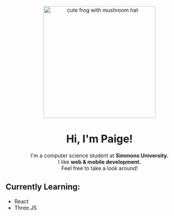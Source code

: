<div align="center">
<img width="300" alt="cute frog with mushroom hat" src="https://i.etsystatic.com/23664421/r/il/422092/3041215647/il_fullxfull.3041215647_5y7j.jpg">


<h1>Hi, I'm Paige!</h1>
<p>I'm a computer science student at <strong>Simmons University.</strong><br> 
I like <strong>web & mobile development.</strong><br>Feel free to take a look around!
</div>

<div align="left">
  <h2>Currently Learning:</h2>
  <ul>
    <li>React</li>
    <li>Three.JS</li>
  </ul>
</div>

<!---
paigethompson150/paigethompson150 is a ✨ special ✨ repository because its `README.md` (this file) appears on your GitHub profile.
You can click the Preview link to take a look at your changes.
--->

